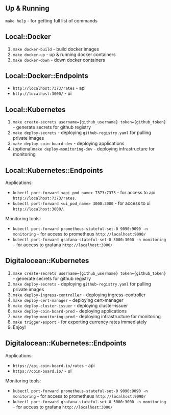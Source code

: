 ## Up & Running

`make help` - for getting full list of commands  

## Local::Docker

1. `make docker-build` - build docker images
2. `make docker-up`  - up & running docker containers 
3. `make docker-down` - down docker containers

## Local::Docker::Endpoints

- `http://localhost:7373/rates` - api
- `http://localhost:3000/` - ui


## Local::Kubernetes

1. `make create-secrets username={github_username} token={github_token}` - generate secrets for github registry
2. `make deploy-secrets`  - deploying `github-registry.yaml` for pulling private images
3. `make deploy-coin-board-dev` - deploying applications
4. (optional)`make deploy-monitoring-dev` - deploying infrastructure for monitoring

## Local::Kubernetes::Endpoints

Applications: 
- `kubectl port-forward <api_pod_name> 7373:7373` - for access to api `http://localhost:7373/rates`.
- `kubectl port-forward <ui_pod_name> 3000:3000`  - for access to ui  `http://localhost:3000/`.

Monitoring tools: 
- `kubectl port-forward prometheus-stateful-set-0 9090:9090 -n monitoring` - for access to prometheus `http://localhost:9090/`
- `kubectl port-forward grafana-stateful-set-0 3000:3000 -n monitoring` - for access to grafana `http://localhost:3000/`

## Digitalocean::Kubernetes

1. `make create-secrets username={github_username} token={github_token}` - generate secrets for github registry
2. `make deploy-secrets`  - deploying `github-registry.yaml` for pulling private images
3. `make deploy-ingress-controller` - deploying ingress-controller 
4. `make deploy-cert-manager` - deploying cert-manager 
5. `make deploy-cluster-issuer` - deploying cluster-issuer
6. `make deploy-coin-board-prod` - deploying applications
7. `make deploy-monitoring-prod` - deploying infrastructure for monitoring
8. `make trigger-export` - for exporting currency rates immediately
9. Enjoy!

## Digitalocean::Kubernetes::Endpoints

Applications:
 
- `https://api.coin-board.io/rates` - api
- `https://coin-board.io/` - ui 

Monitoring tools:
- `kubectl port-forward prometheus-stateful-set-0 9090:9090 -n monitoring` - for access to prometheus `http://localhost:9090/`
- `kubectl port-forward grafana-stateful-set-0 3000:3000 -n monitoring` - for access to grafana `http://localhost:3000/`